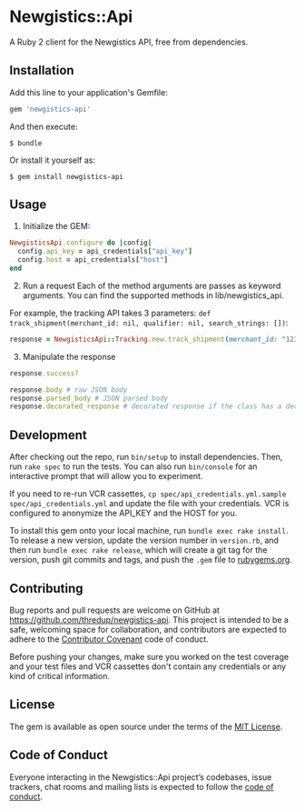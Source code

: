 # Newgistics::Api

A Ruby 2 client for the Newgistics API, free from dependencies.

## Installation

Add this line to your application's Gemfile:

```ruby
gem 'newgistics-api'
```

And then execute:

    $ bundle

Or install it yourself as:

    $ gem install newgistics-api

## Usage

1. Initialize the GEM:
```ruby
NewgisticsApi.configure do |config|
  config.api_key = api_credentials["api_key"]
  config.host = api_credentials["host"]
end
```

2. Run a request
Each of the method arguments are passes as keyword arguments. You can find the supported methods in lib/newgistics_api.

For example, the tracking API takes 3 parameters: `def track_shipment(merchant_id: nil, qualifier: nil, search_strings: [])`:
```ruby
response = NewgisticsApi::Tracking.new.track_shipment(merchant_id: "123", qualifier: "Barcode", search_strings: [721234567890])
```

3. Manipulate the response
```ruby
response.success?

response.body # raw JSON body
response.parsed_body # JSON parsed body
response.decorated_response # decorated response if the class has a decorator
```

## Development

After checking out the repo, run `bin/setup` to install dependencies. Then, run `rake spec` to run the tests. You can also run `bin/console` for an interactive prompt that will allow you to experiment.

If you need to re-run VCR cassettes, `cp spec/api_credentials.yml.sample spec/api_credentials.yml` and update the file with your credentials. VCR is configured to anonymize the API_KEY and the HOST for you.

To install this gem onto your local machine, run `bundle exec rake install`. To release a new version, update the version number in `version.rb`, and then run `bundle exec rake release`, which will create a git tag for the version, push git commits and tags, and push the `.gem` file to [rubygems.org](https://rubygems.org).

## Contributing

Bug reports and pull requests are welcome on GitHub at https://github.com/thredup/newgistics-api. This project is intended to be a safe, welcoming space for collaboration, and contributors are expected to adhere to the [Contributor Covenant](http://contributor-covenant.org) code of conduct.

Before pushing your changes, make sure you worked on the test coverage and your test files and VCR cassettes don't contain any credentials or any kind of critical information.

## License

The gem is available as open source under the terms of the [MIT License](http://opensource.org/licenses/MIT).

## Code of Conduct

Everyone interacting in the Newgistics::Api project’s codebases, issue trackers, chat rooms and mailing lists is expected to follow the [code of conduct](https://github.com/thredup/newgistics-api/blob/master/CODE_OF_CONDUCT.md).
